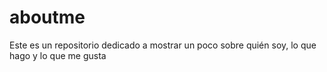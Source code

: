 # aboutme
 Este es un repositorio dedicado a mostrar un poco sobre quién soy, lo que hago y lo que me gusta
